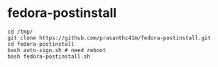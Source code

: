 # fedora-postinstall

```
cd /tmp/
git clone https://github.com/prasanthc41m/fedora-postinstall.git
cd fedora-postinstall
bash auto-sign.sh # need reboot
bash fedora-postinstall.sh
```
